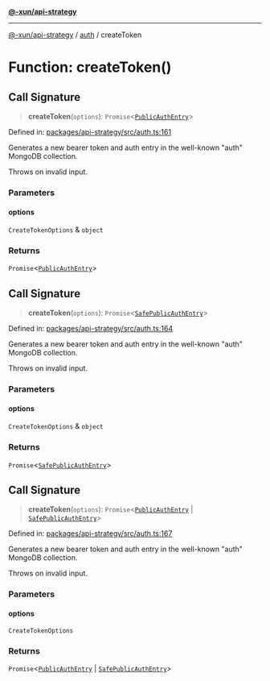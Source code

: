 [**@-xun/api-strategy**](../../README.md)

***

[@-xun/api-strategy](../../README.md) / [auth](../README.md) / createToken

# Function: createToken()

## Call Signature

> **createToken**(`options`): `Promise`\<[`PublicAuthEntry`](../types/type-aliases/PublicAuthEntry.md)\>

Defined in: [packages/api-strategy/src/auth.ts:161](https://github.com/Xunnamius/api-utils/blob/840d5baca8526043aadc1db57d1845b3fe2f876c/packages/api-strategy/src/auth.ts#L161)

Generates a new bearer token and auth entry in the well-known "auth" MongoDB
collection.

Throws on invalid input.

### Parameters

#### options

`CreateTokenOptions` & `object`

### Returns

`Promise`\<[`PublicAuthEntry`](../types/type-aliases/PublicAuthEntry.md)\>

## Call Signature

> **createToken**(`options`): `Promise`\<[`SafePublicAuthEntry`](../types/type-aliases/SafePublicAuthEntry.md)\>

Defined in: [packages/api-strategy/src/auth.ts:164](https://github.com/Xunnamius/api-utils/blob/840d5baca8526043aadc1db57d1845b3fe2f876c/packages/api-strategy/src/auth.ts#L164)

Generates a new bearer token and auth entry in the well-known "auth" MongoDB
collection.

Throws on invalid input.

### Parameters

#### options

`CreateTokenOptions` & `object`

### Returns

`Promise`\<[`SafePublicAuthEntry`](../types/type-aliases/SafePublicAuthEntry.md)\>

## Call Signature

> **createToken**(`options`): `Promise`\<[`PublicAuthEntry`](../types/type-aliases/PublicAuthEntry.md) \| [`SafePublicAuthEntry`](../types/type-aliases/SafePublicAuthEntry.md)\>

Defined in: [packages/api-strategy/src/auth.ts:167](https://github.com/Xunnamius/api-utils/blob/840d5baca8526043aadc1db57d1845b3fe2f876c/packages/api-strategy/src/auth.ts#L167)

Generates a new bearer token and auth entry in the well-known "auth" MongoDB
collection.

Throws on invalid input.

### Parameters

#### options

`CreateTokenOptions`

### Returns

`Promise`\<[`PublicAuthEntry`](../types/type-aliases/PublicAuthEntry.md) \| [`SafePublicAuthEntry`](../types/type-aliases/SafePublicAuthEntry.md)\>
